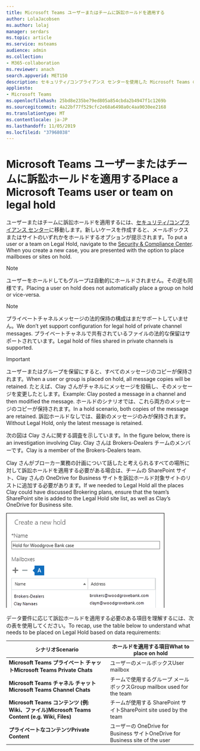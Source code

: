```yaml
---
title: Microsoft Teams ユーザーまたはチームに訴訟ホールドを適用する
author: LolaJacobsen
ms.author: lolaj
manager: serdars
ms.topic: article
ms.service: msteams
audience: admin
ms.collection:
- M365-collaboration
ms.reviewer: anach
search.appverid: MET150
description: セキュリティ/コンプライアンス センターを使用した Microsoft Teams のユーザーまたはチームへの訴訟ホールドの適用と、データ要件に基づいて訴訟ホールドを適用する必要のある項目について説明します。
appliesto:
- Microsoft Teams
ms.openlocfilehash: 25bd8e235be79ed805a854cbda2b4947f1c1269b
ms.sourcegitcommit: 4a22bf77f529cfc2e68a6498a0c4aa9030ee2168
ms.translationtype: MT
ms.contentlocale: ja-JP
ms.lasthandoff: 11/05/2019
ms.locfileid: "37968038"
---
```

<a name="place-a-microsoft-teams-user-or-team-on-legal-hold"></a><span data-ttu-id="5df78-103">Microsoft Teams ユーザーまたはチームに訴訟ホールドを適用する</span><span class="sxs-lookup"><span data-stu-id="5df78-103">Place a Microsoft Teams user or team on legal hold</span></span>
==================================================

<span data-ttu-id="5df78-p101">ユーザーまたはチームに訴訟ホールドを適用するには、[セキュリティ/コンプライアンス センター](https://go.microsoft.com/fwlink/?linkid=854628)に移動します。新しいケースを作成すると、メールボックスまたはサイトのいずれかをホールドするオプションが提示されます。</span><span class="sxs-lookup"><span data-stu-id="5df78-p101">To put a user or a team on Legal Hold, navigate to the [Security & Compliance Center](https://go.microsoft.com/fwlink/?linkid=854628). When you create a new case, you are presented with the option to place mailboxes or sites on hold.</span></span>

> [!NOTE]
> <span data-ttu-id="5df78-106">ユーザーをホールドしてもグループは自動的にホールドされません。その逆も同様です。</span><span class="sxs-lookup"><span data-stu-id="5df78-106">Placing a user on hold does not automatically place a group on hold or vice-versa.</span></span>

> [!NOTE]
> <span data-ttu-id="5df78-107">プライベートチャネルメッセージの法的保持の構成はまだサポートしていません。</span><span class="sxs-lookup"><span data-stu-id="5df78-107">We don’t yet support configuration for legal hold of private channel messages.</span></span> <span data-ttu-id="5df78-108">プライベートチャネルで共有されているファイルの法的な保留はサポートされています。</span><span class="sxs-lookup"><span data-stu-id="5df78-108">Legal hold of files shared in private channels is supported.</span></span>

> [!IMPORTANT]
> <span data-ttu-id="5df78-109">ユーザーまたはグループを保留にすると、すべてのメッセージのコピーが保持されます。</span><span class="sxs-lookup"><span data-stu-id="5df78-109">When a user or group is placed on hold, all message copies will be retained.</span></span> <span data-ttu-id="5df78-110">たとえば、Clay さんがチャネルにメッセージを投稿し、そのメッセージを変更したとします。</span><span class="sxs-lookup"><span data-stu-id="5df78-110">Example: Clay posted a message in a channel and then modified the message.</span></span> <span data-ttu-id="5df78-111">ホールドのシナリオでは、これら両方のメッセージのコピーが保持されます。</span><span class="sxs-lookup"><span data-stu-id="5df78-111">In a hold scenario, both copies of the message are retained.</span></span> <span data-ttu-id="5df78-112">訴訟ホールドなしでは、最新のメッセージのみが保持されます。</span><span class="sxs-lookup"><span data-stu-id="5df78-112">Without Legal Hold, only the latest message is retained.</span></span>

<span data-ttu-id="5df78-113">次の図は Clay さんに関する調査を示しています。</span><span class="sxs-lookup"><span data-stu-id="5df78-113">In the figure below, there is an investigation involving Clay.</span></span> <span data-ttu-id="5df78-114">Clay さんは Brokers-Dealers チームのメンバーです。</span><span class="sxs-lookup"><span data-stu-id="5df78-114">Clay is a member of the Brokers-Dealers team.</span></span>

<span data-ttu-id="5df78-115">Clay さんがブローカー業務の計画について話したと考えられるすべての場所に対して訴訟ホールドを適用する必要がある場合は、チームの SharePoint サイト、Clay さんの OneDrive for Business サイトを訴訟ホールド対象サイトのリストに追加する必要があります。</span><span class="sxs-lookup"><span data-stu-id="5df78-115">If we needed to Legal Hold all the places Clay could have discussed Brokering plans, ensure that the team’s SharePoint site is added to the Legal Hold site list, as well as Clay’s OneDrive for Business site.</span></span>

![[新しいルール/ポリシー リストの作成] ダイアログ ボックスのスクリーンショット。](media/Place_a_Microsoft_Teams_user_or_team_on_legal_hold_image3.png)

<span data-ttu-id="5df78-117">データ要件に応じて訴訟ホールドを適用する必要のある項目を理解するには、次の表を使用してください。</span><span class="sxs-lookup"><span data-stu-id="5df78-117">To recap, use the table below to understand what needs to be placed on Legal Hold based on data requirements:</span></span>

|<span data-ttu-id="5df78-118">シナリオ</span><span class="sxs-lookup"><span data-stu-id="5df78-118">Scenario</span></span>  |<span data-ttu-id="5df78-119">ホールドを適用する項目</span><span class="sxs-lookup"><span data-stu-id="5df78-119">What to place on hold</span></span>  |
|---------|---------|
|<span data-ttu-id="5df78-120">**Microsoft Teams プライベート チャット**</span><span class="sxs-lookup"><span data-stu-id="5df78-120">**Microsoft Teams Private Chats**</span></span>     |<span data-ttu-id="5df78-121">ユーザーのメールボックス</span><span class="sxs-lookup"><span data-stu-id="5df78-121">User mailbox</span></span>         |
|<span data-ttu-id="5df78-122">**Microsoft Teams チャネル チャット**</span><span class="sxs-lookup"><span data-stu-id="5df78-122">**Microsoft Teams Channel Chats**</span></span>    |<span data-ttu-id="5df78-123">チームで使用するグループ メールボックス</span><span class="sxs-lookup"><span data-stu-id="5df78-123">Group mailbox used for the team</span></span>         |
|<span data-ttu-id="5df78-124">**Microsoft Teams コンテンツ (例: Wiki、ファイル)**</span><span class="sxs-lookup"><span data-stu-id="5df78-124">**Microsoft Teams Content (e.g. Wiki, Files)**</span></span>     |<span data-ttu-id="5df78-125">チームが使用する SharePoint サイト</span><span class="sxs-lookup"><span data-stu-id="5df78-125">SharePoint site used by the team</span></span>         |
|<span data-ttu-id="5df78-126">**プライベートなコンテンツ**</span><span class="sxs-lookup"><span data-stu-id="5df78-126">**Private Content**</span></span>     |<span data-ttu-id="5df78-127">ユーザーの OneDrive for Business サイト</span><span class="sxs-lookup"><span data-stu-id="5df78-127">OneDrive for Business site of the user</span></span>         |
